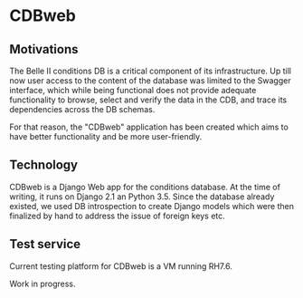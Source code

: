 # CDBweb
## Motivations
The Belle II conditions DB is a critical component of its infrastructure.
Up till now user access to the content of the database was limited to
the Swagger interface, which while being functional does not provide
adequate functionality to browse, select and verify the data in the CDB,
and trace its dependencies across the DB schemas.

For that reason, the "CDBweb" application has been created which aims
to have better functionality and be more user-friendly.

## Technology
CDBweb is a Django Web app for the conditions database. At the time of
writing, it runs on Django 2.1 an Python 3.5. Since the database already
existed, we used DB introspection to create Django models which were
then finalized by hand to address the issue of foreign keys etc.

## Test service

Current testing platform for CDBweb is a VM running RH7.6.

Work in progress.




